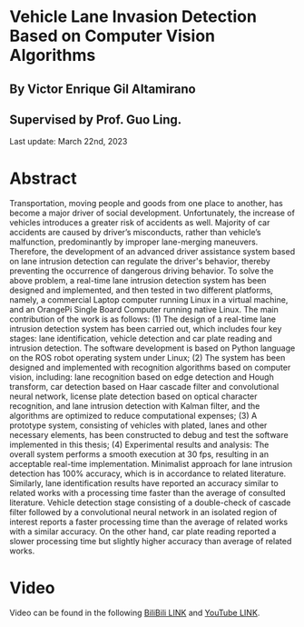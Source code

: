 # Vehicle Lane Invasion Detection Based on Computer Vision Algorithms
## By Victor Enrique Gil Altamirano
## Supervised by Prof. Guo Ling.

Last update: March 22nd, 2023

# Abstract
Transportation, moving people and goods from one place to another, has become a major driver of social development. Unfortunately, the increase of vehicles introduces a greater risk of accidents as well. Majority of car accidents are caused by driver’s misconducts, rather than vehicle’s malfunction, predominantly by improper lane-merging maneuvers. Therefore, the development of an advanced driver assistance system based on lane intrusion detection can regulate the driver's behavior, thereby preventing the occurrence of dangerous driving behavior.
To solve the above problem, a real-time lane intrusion detection system has been designed and implemented, and then tested in two different platforms, namely, a commercial Laptop computer running Linux in a virtual machine, and an OrangePi Single Board Computer running native Linux. The main contribution of the work is as follows:
(1)	The design of a real-time lane intrusion detection system has been carried out, which includes four key stages: lane identification, vehicle detection and car plate reading and intrusion detection. The software development is based on Python language on the ROS robot operating system under Linux;
(2)	The system has been designed and implemented with recognition algorithms based on computer vision, including: lane recognition based on edge detection and Hough transform, car detection based on Haar cascade filter and convolutional neural network, license plate detection based on optical character recognition, and lane intrusion detection with Kalman filter, and the algorithms are optimized to reduce computational expenses;
(3)	A prototype system, consisting of vehicles with plated, lanes and other necessary elements, has been constructed to debug and test the software implemented in this thesis;
(4)	Experimental results and analysis: The overall system performs a smooth execution at 30 fps, resulting in an acceptable real-time implementation. Minimalist approach for lane intrusion detection has 100% accuracy, which is in accordance to related literature. Similarly, lane identification results have reported an accuracy similar to related works with a processing time faster than the average of consulted literature. Vehicle detection stage consisting of a double-check of cascade filter followed by a convolutional neural network in an isolated region of interest reports a faster processing time than the average of related works with a similar accuracy. On the other hand, car plate reading reported a slower processing time but slightly higher accuracy than average of related works. 




# Video

Video can be found in the following [BiliBili LINK](https://www.bilibili.com/video/BV1C84y1V7Zn/?share_source=copy_web&vd_source=bbb17cb22d3114d9ff90ccd72154a868) and
[YouTube LINK](https://youtu.be/vqVZS-TxeTM).


